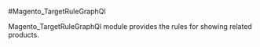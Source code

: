 #Magento_TargetRuleGraphQl 

Magento_TargetRuleGraphQl module provides the rules for showing related products.
